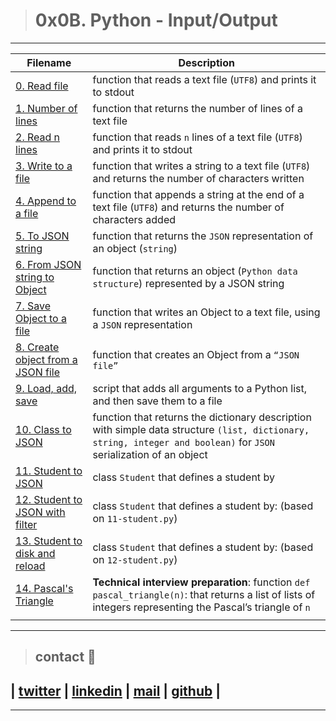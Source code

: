 > # 0x0B. Python - Input/Output

---
| **Filename** | **Description** |
|---|---|
| [0. Read file](0-read_file.py) | function that reads a text file (`UTF8`) and prints it to stdout  |
| [1. Number of lines](1-number_of_lines.py) | function that returns the number of lines of a text file  |
| [2. Read n lines](2-read_lines.py) | function that reads `n` lines of a text file (`UTF8`) and prints it to stdout  |
| [3. Write to a file](3-write_file.py) | function that writes a string to a text file (`UTF8`) and returns the number of characters written  |
| [4. Append to a file ](4-append_write.py) | function that appends a string at the end of a text file (`UTF8`) and returns the number of characters added  |
| [5. To JSON string](5-to_json_string.py) | function that returns the `JSON` representation of an object (`string`)  |
| [6. From JSON string to Object](6-from_json_string.py) | function that returns an object (`Python data structure`) represented by a JSON string  |
| [7. Save Object to a file](7-save_to_json_file.py) | function that writes an Object to a text file, using a `JSON` representation  |
| [8. Create object from a JSON file](8-load_from_json_file.py) | function that creates an Object from a `“JSON file”`  |
| [9. Load, add, save](9-add_item.py) | script that adds all arguments to a Python list, and then save them to a file  |
| [10. Class to JSON](10-class_to_json.py) | function that returns the dictionary description with simple data structure `(list, dictionary, string, integer and boolean)` for `JSON` serialization of an object  |
| [11. Student to JSON](11-student.py) | class `Student` that defines a student by  |
| [12. Student to JSON with filter](12-student.py) | class `Student` that defines a student by: (based on `11-student.py`)  |
| [13. Student to disk and reload](13-student.py) | class `Student` that defines a student by: (based on `12-student.py`)  |
| [14. Pascal's Triangle](14-pascal_triangle.py) | **Technical interview preparation**: function `def pascal_triangle(n)`: that returns a list of lists of integers representing the Pascal’s triangle of `n`  |
|   |   |
---

> ## contact 💬

## | [twitter](https://twitter.com/RICARDO1470) | [linkedin](https://www.linkedin.com/in/ricardo-alfonso-camayo/) | [mail](1466@holbertonschool.com) | [github](https://github.com/ricardo1470/README/blob/master/README.md) |

---
